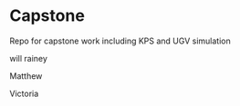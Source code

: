 # Capstone

Repo for capstone work including KPS and UGV simulation

will rainey

Matthew

Victoria 